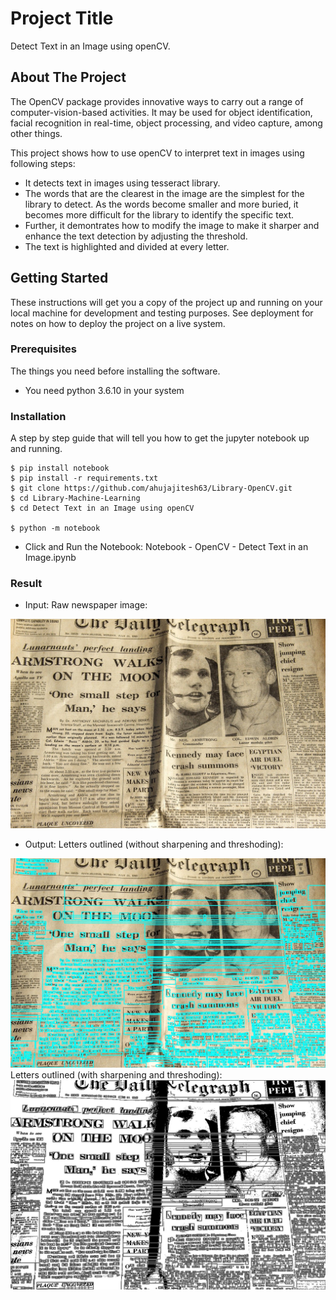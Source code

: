 # Project Title

Detect Text in an Image using openCV.

## About The Project

The OpenCV package provides innovative ways to carry out a range of computer-vision-based activities. It may be used for object identification, facial recognition in real-time, object processing, and video capture, among other things.

This project shows how to use openCV to interpret text in images using following steps: 
* It detects text in images using tesseract library. 
* The words that are the clearest in the image are the simplest for the library to detect. As the words become smaller and more buried, 
it becomes more difficult for the library to identify the specific text. 
* Further, it demontrates how to modify the image to make it sharper and enhance the text detection by adjusting the threshold. 
* The text is highlighted and divided at every letter.

## Getting Started

These instructions will get you a copy of the project up and running on your local machine for development and testing purposes. See deployment for notes on how to deploy the project on a live system.

### Prerequisites

The things you need before installing the software.

* You need python 3.6.10 in your system

### Installation

A step by step guide that will tell you how to get the jupyter notebook up and running.

```
$ pip install notebook
$ pip install -r requirements.txt
$ git clone https://github.com/ahujajitesh63/Library-OpenCV.git
$ cd Library-Machine-Learning
$ cd Detect Text in an Image using openCV

$ python -m notebook
```
* Click and Run the Notebook: Notebook - OpenCV - Detect Text in an Image.ipynb
### Result
* Input: Raw newspaper image:
<img src="/Detect Text in an Image using openCV/newspaper-433589_1280.jpg" alt="image data" title="Image Data title">

* Output: 
Letters outlined (without sharpening and threshoding):
<img src="/Detect Text in an Image using openCV/Letters_outlined.jpg" alt="image data" title="Image Data title">
Letters outlined (with sharpening and threshoding):
<img src="/Detect Text in an Image using openCV/Letters_outlined_with_thresholding.jpg" alt="image data" title="Image Data title">


